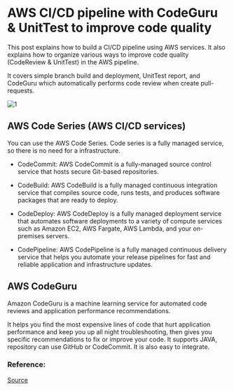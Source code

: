 
# AWS CI/CD pipeline with CodeGuru & UnitTest to improve code quality 

This post explains how to build a CI/CD pipeline using AWS services. It also explains how to organize various ways to improve code quality (CodeReview & UnitTest) in the AWS pipeline.

It covers simple branch build and deployment, UnitTest report, and CodeGuru which automatically performs code review when create pull-requests.

![1](https://user-images.githubusercontent.com/23625821/125891953-96b13bd1-19ab-4b20-8093-e0bf42196dc1.png)

## AWS Code Series (AWS CI/CD services)

You can use the AWS Code Series. Code series is a fully managed service, so there is no need for a infrastructure.

- CodeCommit: AWS CodeCommit is a fully-managed source control service that hosts secure Git-based repositories.
- CodeBuild: AWS CodeBuild is a fully managed continuous integration service that compiles source code, runs tests, and produces software packages that are ready to deploy.

- CodeDeploy: AWS CodeDeploy is a fully managed deployment service that automates software deployments to a variety of compute services such as Amazon EC2, AWS Fargate, AWS Lambda, and your on-premises servers.
- CodePipeline: AWS CodePipeline is a fully managed continuous delivery service that helps you automate your release pipelines for fast and reliable application and infrastructure updates.


## AWS CodeGuru 

Amazon CodeGuru is a machine learning service for automated code reviews and application performance recommendations.

It helps you find the most expensive lines of code that hurt application performance and keep you up all night troubleshooting, then gives you specific recommendations to fix or improve your code. It supports JAVA, repository can use GitHub or CodeCommit. It is also easy to integrate. 















### Reference: 

<a href="https://codequality.workshop.aws/en/"> Source </a>


